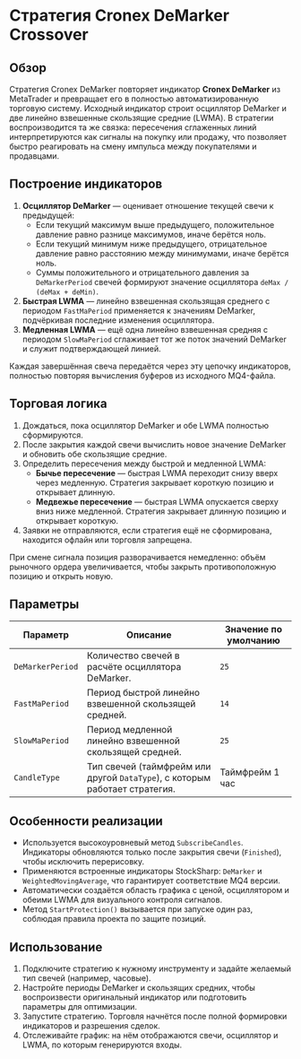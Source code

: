 # Стратегия Cronex DeMarker Crossover

## Обзор
Стратегия Cronex DeMarker повторяет индикатор **Cronex DeMarker** из MetaTrader и превращает его в полностью автоматизированную торговую систему. Исходный индикатор строит осциллятор DeMarker и две линейно взвешенные скользящие средние (LWMA). В стратегии воспроизводится та же связка: пересечения сглаженных линий интерпретируются как сигналы на покупку или продажу, что позволяет быстро реагировать на смену импульса между покупателями и продавцами.

## Построение индикаторов
1. **Осциллятор DeMarker** — оценивает отношение текущей свечи к предыдущей:
   - Если текущий максимум выше предыдущего, положительное давление равно разнице максимумов, иначе берётся ноль.
   - Если текущий минимум ниже предыдущего, отрицательное давление равно расстоянию между минимумами, иначе берётся ноль.
   - Суммы положительного и отрицательного давления за `DeMarkerPeriod` свечей формируют значение осциллятора `deMax / (deMax + deMin)`.
2. **Быстрая LWMA** — линейно взвешенная скользящая среднего с периодом `FastMaPeriod` применяется к значениям DeMarker, подчёркивая последние изменения осциллятора.
3. **Медленная LWMA** — ещё одна линейно взвешенная средняя с периодом `SlowMaPeriod` сглаживает тот же поток значений DeMarker и служит подтверждающей линией.

Каждая завершённая свеча передаётся через эту цепочку индикаторов, полностью повторяя вычисления буферов из исходного MQ4-файла.

## Торговая логика
1. Дождаться, пока осциллятор DeMarker и обе LWMA полностью сформируются.
2. После закрытия каждой свечи вычислить новое значение DeMarker и обновить обе скользящие средние.
3. Определить пересечения между быстрой и медленной LWMA:
   - **Бычье пересечение** — быстрая LWMA переходит снизу вверх через медленную. Стратегия закрывает короткую позицию и открывает длинную.
   - **Медвежье пересечение** — быстрая LWMA опускается сверху вниз ниже медленной. Стратегия закрывает длинную позицию и открывает короткую.
4. Заявки не отправляются, если стратегия ещё не сформирована, находится офлайн или торговля запрещена.

При смене сигнала позиция разворачивается немедленно: объём рыночного ордера увеличивается, чтобы закрыть противоположную позицию и открыть новую.

## Параметры
| Параметр | Описание | Значение по умолчанию |
|----------|----------|------------------------|
| `DeMarkerPeriod` | Количество свечей в расчёте осциллятора DeMarker. | `25` |
| `FastMaPeriod` | Период быстрой линейно взвешенной скользящей средней. | `14` |
| `SlowMaPeriod` | Период медленной линейно взвешенной скользящей средней. | `25` |
| `CandleType` | Тип свечей (таймфрейм или другой `DataType`), с которым работает стратегия. | Таймфрейм 1 час |

## Особенности реализации
- Используется высокоуровневый метод `SubscribeCandles`. Индикаторы обновляются только после закрытия свечи (`Finished`), чтобы исключить перерисовку.
- Применяются встроенные индикаторы StockSharp: `DeMarker` и `WeightedMovingAverage`, что гарантирует соответствие MQ4 версии.
- Автоматически создаётся область графика с ценой, осциллятором и обеими LWMA для визуального контроля сигналов.
- Метод `StartProtection()` вызывается при запуске один раз, соблюдая правила проекта по защите позиций.

## Использование
1. Подключите стратегию к нужному инструменту и задайте желаемый тип свечей (например, часовые).
2. Настройте периоды DeMarker и скользящих средних, чтобы воспроизвести оригинальный индикатор или подготовить параметры для оптимизации.
3. Запустите стратегию. Торговля начнётся после полной формировки индикаторов и разрешения сделок.
4. Отслеживайте график: на нём отображаются свечи, осциллятор и LWMA, по которым генерируются входы.
